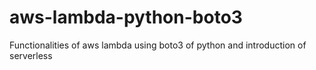 # aws-lambda-python-boto3
Functionalities of aws lambda using boto3 of python and introduction of serverless
